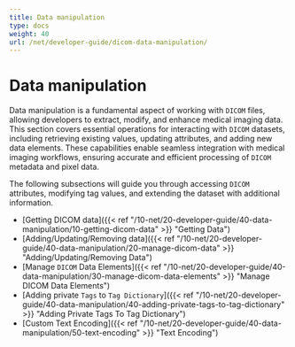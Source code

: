 ```yaml
---
title: Data manipulation
type: docs
weight: 40
url: /net/developer-guide/dicom-data-manipulation/
---
```



# Data manipulation

Data manipulation is a fundamental aspect of working with `DICOM` files, allowing developers to extract, modify, and enhance medical imaging data. This section covers essential operations for interacting with `DICOM` datasets, including retrieving existing values, updating attributes, and adding new data elements. These capabilities enable seamless integration with medical imaging workflows, ensuring accurate and efficient processing of `DICOM` metadata and pixel data.

The following subsections will guide you through accessing `DICOM` attributes, modifying tag values, and extending the dataset with additional information.

- [Getting DICOM data]({{< ref "/10-net/20-developer-guide/40-data-manipulation/10-getting-dicom-data" >}} "Getting Data")
- [Adding/Updating/Removing data]({{< ref "/10-net/20-developer-guide/40-data-manipulation/20-manage-dicom-data" >}} "Adding/Updating/Removing Data")
- [Manage `DICOM` Data Elements]({{< ref "/10-net/20-developer-guide/40-data-manipulation/30-manage-dicom-data-elements" >}} "Manage DICOM Data Elements")
- [Adding private `Tags` to `Tag Dictionary`]({{< ref "/10-net/20-developer-guide/40-data-manipulation/40-adding-private-tags-to-tag-dictionary" >}} "Adding Private Tags To Tag Dictionary")
- [Custom Text Encoding]({{< ref "/10-net/20-developer-guide/40-data-manipulation/50-text-encoding" >}} "Text Encoding")

